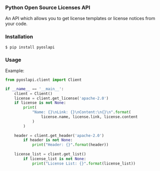 ### Python Open Source Licenses API

An API which allows you to get license templates or license notices from your
code.

### Installation
```
$ pip install pyoslapi
```

### Usage

Example:
```py
from pyoslapi.client import Client

if __name__ == '__main__':
	client = Client()
	license = client.get_license('apache-2.0')
	if license is not None:
		print(
			"Name: {}\nLink: {}\nContent:\n{}\n".format(
				license.name, license.link, license.content
			)
		)
	
	header = client.get_header('apache-2.0')
		if header is not None:
			print("Header: {}".format(header))
			
	license_list = client.get_list()
		if license_list is not None:
			print("License List: {}".format(license_list))

```
